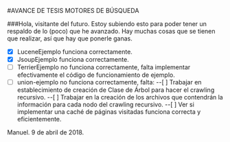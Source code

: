 #AVANCE DE TESIS MOTORES DE BÚSQUEDA

###Hola, visitante del futuro. 
Estoy subiendo esto para poder tener un respaldo de lo (poco) que he avanzado. Hay muchas cosas que se tienen que 
realizar, así que hay que ponerle ganas.

-[X] LuceneEjemplo funciona correctamente.
-[X] JsoupEjemplo funciona correctamente.
-[ ] TerrierEjemplo no funciona correctamente, falta implementar efectivamente el código de funcionamiento de ejemplo.
-[ ] union-ejemplo no funciona correctamente, falta:
--[ ] Trabajar en establecimiento de creación de Clase de Árbol para hacer el crawling recursivo.
--[ ] Trabajar en la creación de los archivos que contendrán la información para cada nodo del crawling recursivo.
--[ ] Ver si implementar una caché de páginas visitadas funciona correcta y eficientemente.

Manuel. 9 de abril de 2018.
